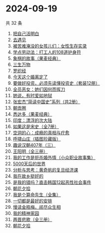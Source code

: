 # 2024-09-19

共 32 条

<!-- BEGIN WEREAD -->
<!-- 最后更新时间 2024-09-19 15:01:00 +0800 -->
1. [把自己活明白](https://weread.qq.com/web/bookDetail/02032cd0813ab9352g015dd4)
1. [去遇见](https://weread.qq.com/web/bookDetail/a3d32170813ab907fg0154f3)
1. [被苦难淹没的女孩儿们：女性生存实录](https://weread.qq.com/web/bookDetail/96132f30813ab9352g017836)
1. [学点劳动法：打工人的108道护身符](https://weread.qq.com/web/bookDetail/bb332b10813ab9154g01805e)
1. [象棋的故事（果麦经典）](https://weread.qq.com/web/bookDetail/df532860813ab8dcbg0128a9)
1. [三生万物](https://weread.qq.com/web/bookDetail/48432b50813ab9339g013f3f)
1. [罗织经](https://weread.qq.com/web/bookDetail/9ff32890813ab9091g015174)
1. [今天这个婚离定了](https://weread.qq.com/web/bookDetail/28b32630813ab9349g013331)
1. [要做好投资，必须先读懂投资史（套装12册）](https://weread.qq.com/web/bookDetail/eec32e60813ab77fbg0114bc)
1. [全员恶女：她们因何而挥刀](https://weread.qq.com/web/bookDetail/60b32170813ab9330g0171f9)
1. [她说，有时爱如地狱](https://weread.qq.com/web/bookDetail/6d532430813ab9224g014b88)
1. [张宏杰“简读中国史”系列（共2册）](https://weread.qq.com/web/bookDetail/64c327a072182d2f64c66c0)
1. [朝贡圈](https://weread.qq.com/web/bookDetail/ed7320c0813ab92beg014259)
1. [悉达多（果麦经典）](https://weread.qq.com/web/bookDetail/3a832f705d0d1f3a8ec72ff)
1. [印度：漂浮的次大陆](https://weread.qq.com/web/bookDetail/656326a0813ab8fc2g0131b7)
1. [如果这是宋史（全7册）](https://weread.qq.com/web/bookDetail/6d5322a0813ab926cg01980e)
1. [空洞的心：成瘾的真相与疗愈](https://weread.qq.com/web/bookDetail/7fc32530813ab829fg011885)
1. [呼啸山庄（插图珍藏版）](https://weread.qq.com/web/bookDetail/1ac32fb0813ab7ee4g019746)
1. [趣说汉朝407年（三）](https://weread.qq.com/web/bookDetail/89932510813ab91e9g019313)
1. [王阳明（全三册）](https://weread.qq.com/web/bookDetail/4a832c707245a6fb4a82c21)
1. [我的工作是扼杀婚外情（小众职业故事集）](https://weread.qq.com/web/bookDetail/32e32f80813ab92c1g011d73)
1. [5000天后的世界](https://weread.qq.com/web/bookDetail/f5032700813ab7bccg0169dc)
1. [分析与思考：黄奇帆的复旦经济课](https://weread.qq.com/web/bookDetail/6d432b40720edac86d477b1)
1. [我在故乡挺好的](https://weread.qq.com/web/bookDetail/e2532ec0813ab9265g0169b8)
1. [是我的错吗？直击韩国12起恶性社会事件](https://weread.qq.com/web/bookDetail/e7132600813ab930eg012842)
1. [朝花夕拾](https://weread.qq.com/web/bookDetail/e7332a1072252ab2e732536)
1. [我是个算命先生（全集）](https://weread.qq.com/web/bookDetail/966326e05c896b966ddd00e)
1. [一切都是最好的安排](https://weread.qq.com/web/bookDetail/0fb32b10595fa90fb385a97)
1. [慢读金瓶梅，阅尽众生相](https://weread.qq.com/web/bookDetail/f5232170813ab92d3g01499d)
1. [我的精神家园](https://weread.qq.com/web/bookDetail/3e932c1071d575893e98786)
1. [两晋悲歌（全三册）](https://weread.qq.com/web/bookDetail/65132520813ab9339g0117bf)
1. [朝花夕拾](https://weread.qq.com/web/bookDetail/f21329a0718deefcf213fd4)
<!-- END WEREAD -->